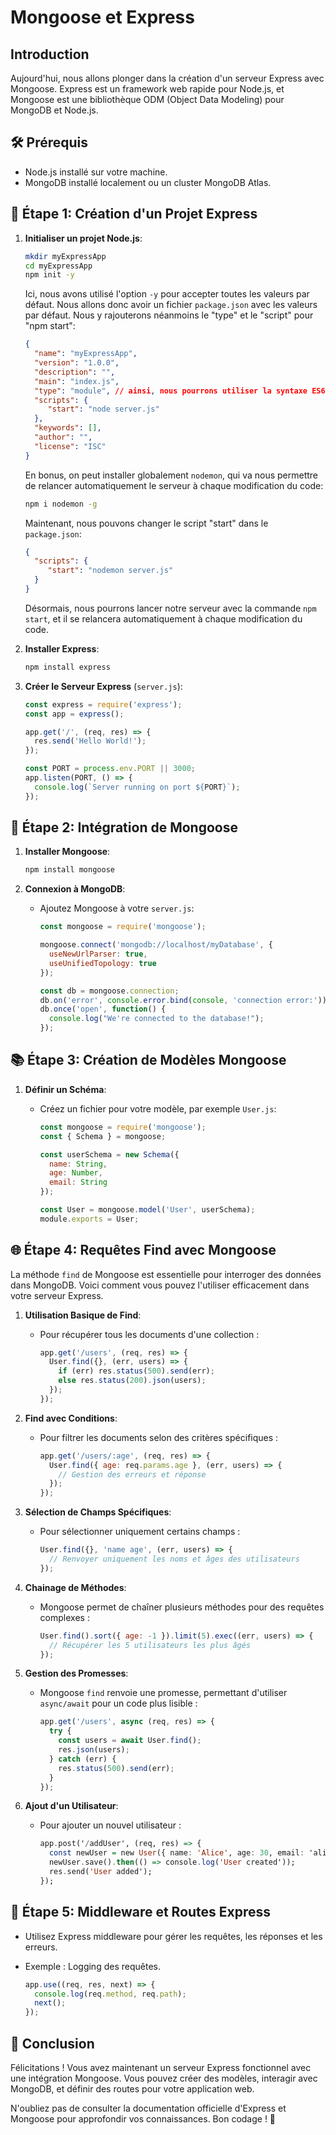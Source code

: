 # Mongoose et Express

## Introduction

Aujourd'hui, nous allons plonger dans la création d'un serveur Express avec Mongoose. Express est un framework web rapide pour Node.js, et Mongoose est une bibliothèque ODM (Object Data Modeling) pour MongoDB et Node.js.

## 🛠️ Prérequis

- Node.js installé sur votre machine.
- MongoDB installé localement ou un cluster MongoDB Atlas.

## 🌟 Étape 1: Création d'un Projet Express

1. **Initialiser un projet Node.js**:

   ```bash
   mkdir myExpressApp
   cd myExpressApp
   npm init -y
   ```

   Ici, nous avons utilisé l'option `-y` pour accepter toutes les valeurs par défaut. Nous allons donc avoir un fichier `package.json` avec les valeurs par défaut.
   Nous y rajouterons néanmoins le "type" et le "script" pour "npm start":

    ```json
    {
      "name": "myExpressApp",
      "version": "1.0.0",
      "description": "",
      "main": "index.js",
      "type": "module", // ainsi, nous pourrons utiliser la syntaxe ES6 dans notre projet pour les imports
      "scripts": {
         "start": "node server.js"
      },
      "keywords": [],
      "author": "",
      "license": "ISC"
    }
    ```

    En bonus, on peut installer globalement `nodemon`, qui va nous permettre de relancer automatiquement le serveur à chaque modification du code:

    ```bash
    npm i nodemon -g
    ```

    Maintenant, nous pouvons changer le script "start" dans le `package.json`:

    ```json
    {
      "scripts": {
         "start": "nodemon server.js"
      }
    }
    ```

    Désormais, nous pourrons lancer notre serveur avec la commande `npm start`, et il se relancera automatiquement à chaque modification du code.

2. **Installer Express**:

   ```bash
   npm install express
   ```

3. **Créer le Serveur Express** (`server.js`):

   ```js
   const express = require('express');
   const app = express();

   app.get('/', (req, res) => {
     res.send('Hello World!');
   });

   const PORT = process.env.PORT || 3000;
   app.listen(PORT, () => {
     console.log(`Server running on port ${PORT}`);
   });
   ```

## 🐍 Étape 2: Intégration de Mongoose

1. **Installer Mongoose**:

   ```bash
   npm install mongoose
   ```

2. **Connexion à MongoDB**:
   - Ajoutez Mongoose à votre `server.js`:

     ```js
     const mongoose = require('mongoose');

     mongoose.connect('mongodb://localhost/myDatabase', {
       useNewUrlParser: true,
       useUnifiedTopology: true
     });

     const db = mongoose.connection;
     db.on('error', console.error.bind(console, 'connection error:'));
     db.once('open', function() {
       console.log("We're connected to the database!");
     });
     ```

## 📚 Étape 3: Création de Modèles Mongoose

1. **Définir un Schéma**:
   - Créez un fichier pour votre modèle, par exemple `User.js`:

     ```js
     const mongoose = require('mongoose');
     const { Schema } = mongoose;

     const userSchema = new Schema({
       name: String,
       age: Number,
       email: String
     });

     const User = mongoose.model('User', userSchema);
     module.exports = User;
     ```

## 🌐 Étape 4: Requêtes Find avec Mongoose

La méthode `find` de Mongoose est essentielle pour interroger des données dans MongoDB. Voici comment vous pouvez l'utiliser efficacement dans votre serveur Express.

1. **Utilisation Basique de Find**:
   - Pour récupérer tous les documents d'une collection :

     ```js
     app.get('/users', (req, res) => {
       User.find({}, (err, users) => {
         if (err) res.status(500).send(err);
         else res.status(200).json(users);
       });
     });
     ```

2. **Find avec Conditions**:
   - Pour filtrer les documents selon des critères spécifiques :

     ```js
     app.get('/users/:age', (req, res) => {
       User.find({ age: req.params.age }, (err, users) => {
         // Gestion des erreurs et réponse
       });
     });
     ```

3. **Sélection de Champs Spécifiques**:
   - Pour sélectionner uniquement certains champs :

     ```js
     User.find({}, 'name age', (err, users) => {
       // Renvoyer uniquement les noms et âges des utilisateurs
     });
     ```

4. **Chainage de Méthodes**:
   - Mongoose permet de chaîner plusieurs méthodes pour des requêtes complexes :

     ```js
     User.find().sort({ age: -1 }).limit(5).exec((err, users) => {
       // Récupérer les 5 utilisateurs les plus âgés
     });
     ```

5. **Gestion des Promesses**:
   - Mongoose `find` renvoie une promesse, permettant d'utiliser `async/await` pour un code plus lisible :

     ```js
     app.get('/users', async (req, res) => {
       try {
         const users = await User.find();
         res.json(users);
       } catch (err) {
         res.status(500).send(err);
       }
     });
     ```

6. **Ajout d'un Utilisateur**:
   - Pour ajouter un nouvel utilisateur :

     ```hs
     app.post('/addUser', (req, res) => {
       const newUser = new User({ name: 'Alice', age: 30, email: 'alice@example.com' });
       newUser.save().then(() => console.log('User created'));
       res.send('User added');
     });
     ```

## 🧩 Étape 5: Middleware et Routes Express

- Utilisez Express middleware pour gérer les requêtes, les réponses et les erreurs.
- Exemple : Logging des requêtes.

  ```js
  app.use((req, res, next) => {
    console.log(req.method, req.path);
    next();
  });
  ```

## 🚦 Conclusion

Félicitations ! Vous avez maintenant un serveur Express fonctionnel avec une intégration Mongoose. Vous pouvez créer des modèles, interagir avec MongoDB, et définir des routes pour votre application web.

N'oubliez pas de consulter la documentation officielle d'Express et Mongoose pour approfondir vos connaissances. Bon codage ! 🎉
